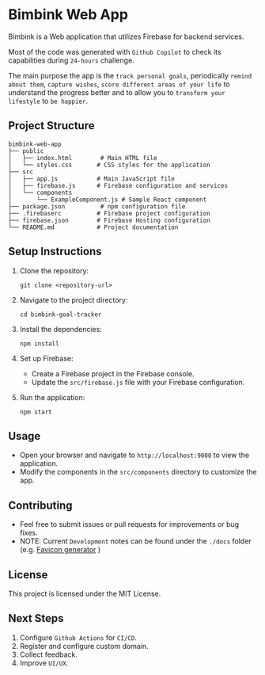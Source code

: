 # Bimbink Web App

Bimbink is a Web application that utilizes Firebase for backend services.

Most of the code was generated with `Github Copilot` to check its capabilities during `24-hours` challenge.

The main purpose the app is the `track personal goals`, periodically `remind about them`, `capture wishes`, `score different areas of your life`  to understand the progress better and to allow you to `transform your lifestyle` to `be happier`.

## Project Structure

```
bimbink-web-app
├── public
│   ├── index.html        # Main HTML file
│   └── styles.css       # CSS styles for the application
├── src
│   ├── app.js           # Main JavaScript file
│   ├── firebase.js      # Firebase configuration and services
│   └── components
│       └── ExampleComponent.js # Sample React component
├── package.json          # npm configuration file
├── .firebaserc          # Firebase project configuration
├── firebase.json        # Firebase Hosting configuration
└── README.md            # Project documentation
```

## Setup Instructions

1. Clone the repository:
   ```
   git clone <repository-url>
   ```

2. Navigate to the project directory:
   ```
   cd bimbink-goal-tracker
   ```

3. Install the dependencies:
   ```
   npm install
   ```

4. Set up Firebase:
   - Create a Firebase project in the Firebase console.
   - Update the `src/firebase.js` file with your Firebase configuration.

5. Run the application:
   ```
   npm start
   ```

## Usage

- Open your browser and navigate to `http://localhost:9000` to view the application.
- Modify the components in the `src/components` directory to customize the app.

## Contributing

- Feel free to submit issues or pull requests for improvements or bug fixes.
- NOTE: Current `Development` notes can be found under the `./docs` folder (e.g. [Favicon generator](../docs/DEVELOPMENT.md) )

## License

This project is licensed under the MIT License.

## Next Steps

1. Configure `Github Actions` for `CI/CD`.
2. Register and configure custom domain.
3. Collect feedback.
3. Improve `UI/UX`.

